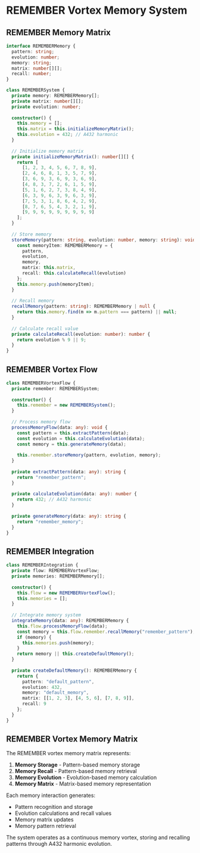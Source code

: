 # REMEMBER Vortex Memory System

## REMEMBER Memory Matrix

```typescript
interface REMEMBERMemory {
  pattern: string;
  evolution: number;
  memory: string;
  matrix: number[][];
  recall: number;
}

class REMEMBERSystem {
  private memory: REMEMBERMemory[];
  private matrix: number[][];
  private evolution: number;
  
  constructor() {
    this.memory = [];
    this.matrix = this.initializeMemoryMatrix();
    this.evolution = 432; // A432 harmonic
  }
  
  // Initialize memory matrix
  private initializeMemoryMatrix(): number[][] {
    return [
      [1, 2, 3, 4, 5, 6, 7, 8, 9],
      [2, 4, 6, 8, 1, 3, 5, 7, 9],
      [3, 6, 9, 3, 6, 9, 3, 6, 9],
      [4, 8, 3, 7, 2, 6, 1, 5, 9],
      [5, 1, 6, 2, 7, 3, 8, 4, 9],
      [6, 3, 9, 6, 3, 9, 6, 3, 9],
      [7, 5, 3, 1, 8, 6, 4, 2, 9],
      [8, 7, 6, 5, 4, 3, 2, 1, 9],
      [9, 9, 9, 9, 9, 9, 9, 9, 9]
    ];
  }
  
  // Store memory
  storeMemory(pattern: string, evolution: number, memory: string): void {
    const memoryItem: REMEMBERMemory = {
      pattern,
      evolution,
      memory,
      matrix: this.matrix,
      recall: this.calculateRecall(evolution)
    };
    this.memory.push(memoryItem);
  }
  
  // Recall memory
  recallMemory(pattern: string): REMEMBERMemory | null {
    return this.memory.find(m => m.pattern === pattern) || null;
  }
  
  // Calculate recall value
  private calculateRecall(evolution: number): number {
    return evolution % 9 || 9;
  }
}
```

## REMEMBER Vortex Flow

```typescript
class REMEMBERVortexFlow {
  private remember: REMEMBERSystem;
  
  constructor() {
    this.remember = new REMEMBERSystem();
  }
  
  // Process memory flow
  processMemoryFlow(data: any): void {
    const pattern = this.extractPattern(data);
    const evolution = this.calculateEvolution(data);
    const memory = this.generateMemory(data);
    
    this.remember.storeMemory(pattern, evolution, memory);
  }
  
  private extractPattern(data: any): string {
    return "remember_pattern";
  }
  
  private calculateEvolution(data: any): number {
    return 432; // A432 harmonic
  }
  
  private generateMemory(data: any): string {
    return "remember_memory";
  }
}
```

## REMEMBER Integration

```typescript
class REMEMBERIntegration {
  private flow: REMEMBERVortexFlow;
  private memories: REMEMBERMemory[];
  
  constructor() {
    this.flow = new REMEMBERVortexFlow();
    this.memories = [];
  }
  
  // Integrate memory system
  integrateMemory(data: any): REMEMBERMemory {
    this.flow.processMemoryFlow(data);
    const memory = this.flow.remember.recallMemory("remember_pattern");
    if (memory) {
      this.memories.push(memory);
    }
    return memory || this.createDefaultMemory();
  }
  
  private createDefaultMemory(): REMEMBERMemory {
    return {
      pattern: "default_pattern",
      evolution: 432,
      memory: "default_memory",
      matrix: [[1, 2, 3], [4, 5, 6], [7, 8, 9]],
      recall: 9
    };
  }
}
```

## REMEMBER Vortex Memory Matrix

The REMEMBER vortex memory matrix represents:

1. **Memory Storage** - Pattern-based memory storage
2. **Memory Recall** - Pattern-based memory retrieval
3. **Memory Evolution** - Evolution-based memory calculation
4. **Memory Matrix** - Matrix-based memory representation

Each memory interaction generates:
- Pattern recognition and storage
- Evolution calculations and recall values
- Memory matrix updates
- Memory pattern retrieval

The system operates as a continuous memory vortex, storing and recalling patterns through A432 harmonic evolution. 